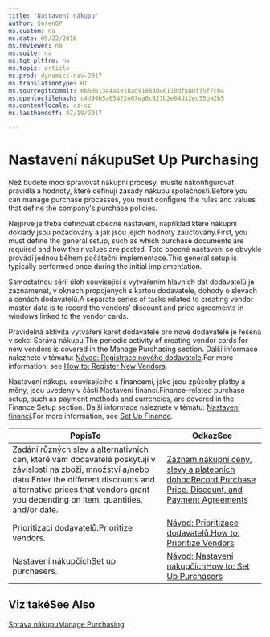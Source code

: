 ```yaml
---
title: "Nastavení nákupu"
author: SorenGP
ms.custom: na
ms.date: 09/22/2016
ms.reviewer: na
ms.suite: na
ms.tgt_pltfrm: na
ms.topic: article
ms.prod: dynamics-nav-2017
ms.translationtype: HT
ms.sourcegitcommit: 6b60b1344a1e18ad91863046110df880f75f7c04
ms.openlocfilehash: c4d99b5a65422467ea8c621b2e04d12ec35ba2b5
ms.contentlocale: cs-cz
ms.lasthandoff: 07/19/2017

---
```


# <a name="set-up-purchasing"></a><span data-ttu-id="c7164-102">Nastavení nákupu</span><span class="sxs-lookup"><span data-stu-id="c7164-102">Set Up Purchasing</span></span>
<span data-ttu-id="c7164-103">Než budete moci spravovat nákupní procesy, musíte nakonfigurovat pravidla a hodnoty, které definují zásady nákupu společnosti.</span><span class="sxs-lookup"><span data-stu-id="c7164-103">Before you can manage purchase processes, you must configure the rules and values that define the company's purchase policies.</span></span>

<span data-ttu-id="c7164-104">Nejprve je třeba definovat obecné nastavení, například které nákupní doklady jsou požadovány a jak jsou jejich hodnoty zaúčtovány.</span><span class="sxs-lookup"><span data-stu-id="c7164-104">First, you must define the general setup, such as which purchase documents are required and how their values are posted.</span></span> <span data-ttu-id="c7164-105">Toto obecné nastavení se obvykle provádí jednou během počáteční implementace.</span><span class="sxs-lookup"><span data-stu-id="c7164-105">This general setup is typically performed once during the initial implementation.</span></span>

<span data-ttu-id="c7164-106">Samostatnou sérií úloh související s vytvářením hlavních dat dodavatelů je zaznamenat, v oknech propojených s kartou dodavatele, dohody o slevách a cenách dodavatelů.</span><span class="sxs-lookup"><span data-stu-id="c7164-106">A separate series of tasks related to creating vendor master data is to record the vendors' discount and price agreements in windows linked to the vendor cards.</span></span>

<span data-ttu-id="c7164-107">Pravidelná aktivita vytváření karet dodavatele pro nové dodavatele je řešena v sekci Správa nákupu.</span><span class="sxs-lookup"><span data-stu-id="c7164-107">The periodic activity of creating vendor cards for new vendors is covered in the Manage Purchasing section.</span></span> <span data-ttu-id="c7164-108">Další informace naleznete v tématu: [Návod: Registrace nového dodavatele](purchasing-how-register-new-vendors.md).</span><span class="sxs-lookup"><span data-stu-id="c7164-108">For more information, see [How to: Register New Vendors](purchasing-how-register-new-vendors.md).</span></span>

<span data-ttu-id="c7164-109">Nastavení nákupu souvisejícího s financemi, jako jsou způsoby platby a měny, jsou uvedeny v části Nastavení financí.</span><span class="sxs-lookup"><span data-stu-id="c7164-109">Finance-related purchase setup, such as payment methods and currencies, are covered in the Finance Setup section.</span></span> <span data-ttu-id="c7164-110">Další informace naleznete v tématu: [Nastavení financí](finance-setup-finance.md).</span><span class="sxs-lookup"><span data-stu-id="c7164-110">For more information, see [Set Up Finance](finance-setup-finance.md).</span></span>

|<span data-ttu-id="c7164-111">Popis</span><span class="sxs-lookup"><span data-stu-id="c7164-111">To</span></span> |<span data-ttu-id="c7164-112">Odkaz</span><span class="sxs-lookup"><span data-stu-id="c7164-112">See</span></span> |
|---|----|
|<span data-ttu-id="c7164-113">Zadání různých slev a alternativních cen, které vám dodavatelé poskytují v závislosti na zboží, množství a/nebo datu.</span><span class="sxs-lookup"><span data-stu-id="c7164-113">Enter the different discounts and alternative prices that vendors grant you depending on item, quantities, and/or date.</span></span>|[<span data-ttu-id="c7164-114">Záznam nákupní ceny, slevy a platebních dohod</span><span class="sxs-lookup"><span data-stu-id="c7164-114">Record Purchase Price, Discount, and Payment Agreements</span></span>](purchasing-how-record-purchase-price-discount-payment-agreements.md)|
|<span data-ttu-id="c7164-115">Prioritizaci dodavatelů.</span><span class="sxs-lookup"><span data-stu-id="c7164-115">Prioritize vendors.</span></span>|[<span data-ttu-id="c7164-116">Návod: Prioritizace dodavatelů.</span><span class="sxs-lookup"><span data-stu-id="c7164-116">How to: Prioritize Vendors</span></span>](purchasing-how-prioritize-vendors.md)|
|<span data-ttu-id="c7164-117">Nastavení nákupčích</span><span class="sxs-lookup"><span data-stu-id="c7164-117">Set up purchasers.</span></span>|[<span data-ttu-id="c7164-118">Návod: Nastavení nákupčích</span><span class="sxs-lookup"><span data-stu-id="c7164-118">How to: Set Up Purchasers</span></span>](purchasing-how-setup-purchasers.md)|

## <a name="see-also"></a><span data-ttu-id="c7164-119">Viz také</span><span class="sxs-lookup"><span data-stu-id="c7164-119">See Also</span></span>
[<span data-ttu-id="c7164-120">Správa nákupu</span><span class="sxs-lookup"><span data-stu-id="c7164-120">Manage Purchasing</span></span>](purchasing-manage-purchasing.md)

